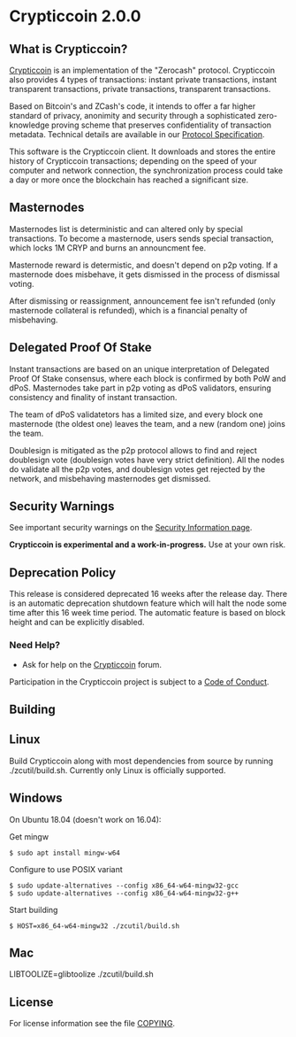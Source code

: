Crypticcoin 2.0.0
=============

What is Crypticcoin?
--------------

[Crypticcoin](https://crypticcoin.io/) is an implementation of the "Zerocash" protocol. Crypticcoin also provides 4 types of transactions: instant private transactions, instant transparent transactions, private transactions, transparent transactions.

Based on Bitcoin's and ZCash's code, it intends to offer a far higher standard of privacy, anonimity and security
through a sophisticated zero-knowledge proving scheme that preserves
confidentiality of transaction metadata. Technical details are available
in our [Protocol Specification](https://github.com/zcash/zips/raw/master/protocol/protocol.pdf).

This software is the Crypticcoin client. It downloads and stores the entire history
of Crypticcoin transactions; depending on the speed of your computer and network
connection, the synchronization process could take a day or more once the
blockchain has reached a significant size.

Masternodes
-----------------

Masternodes list is deterministic and can altered only by special transactions. To become a masternode, users sends special transaction, which locks 1M CRYP and burns an announcment fee.

Masternode reward is determistic, and doesn't depend on p2p voting. If a masternode does misbehave, it gets dismissed in the process of dismissal voting.

After dismissing or reassignment, announcement fee isn't refunded (only masternode collateral is refunded), which is a financial penalty of misbehaving.

Delegated Proof Of Stake
-----------------

Instant transactions are based on an unique interpretation of Delegated Proof Of Stake consensus, where each block is confirmed by both PoW and dPoS.
Masternodes take part in p2p voting as dPoS validators, ensuring consistency and finality of instant transaction.

The team of dPoS validatetors has a limited size, and every block one masternode (the oldest one) leaves the team, and a new (random one) joins the team.

Doublesign is mitigated as the p2p protocol allows to find and reject doublesign vote (doublesign votes have very strict definition). All the nodes do validate all the p2p votes, and doublesign votes get rejected by the network, and misbehaving masternodes get dismissed.

Security Warnings
-----------------

See important security warnings on the
[Security Information page](https://crypticcoin.io/support/security/).

**Crypticcoin is experimental and a work-in-progress.** Use at your own risk.

Deprecation Policy
------------------

This release is considered deprecated 16 weeks after the release day. There
is an automatic deprecation shutdown feature which will halt the node some
time after this 16 week time period. The automatic feature is based on block
height and can be explicitly disabled.


### Need Help?

* Ask for help on the [Crypticcoin](https://forum.crypticcoin.io/) forum.

Participation in the Crypticcoin project is subject to a
[Code of Conduct](code_of_conduct.md).

Building
--------

## Linux
Build Crypticcoin along with most dependencies from source by running
./zcutil/build.sh. Currently only Linux is officially supported.

## Windows
On Ubuntu 18.04 (doesn't work on 16.04):

Get mingw
```
$ sudo apt install mingw-w64
```
Configure to use POSIX variant
```
$ sudo update-alternatives --config x86_64-w64-mingw32-gcc
$ sudo update-alternatives --config x86_64-w64-mingw32-g++
```
Start building
```
$ HOST=x86_64-w64-mingw32 ./zcutil/build.sh
```


## Mac
LIBTOOLIZE=glibtoolize ./zcutil/build.sh

License
-------

For license information see the file [COPYING](COPYING).
